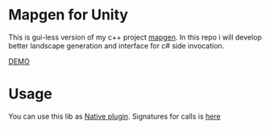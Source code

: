 # Mapgen for Unity

This is gui-less version of my c++ project [mapgen](https://github.com/averrin/mapgen). In this repo i will develop better landscape generation and interface for c# side invoсation.

[DEMO](https://streamable.com/n721g)

# Usage

You can use this lib as [Native plugin](https://docs.unity3d.com/Manual/NativePlugins.html). Signatures for calls is [here](https://github.com/averrin/mapgen-unity/blob/master/src/GeneratorFacade.h) 
